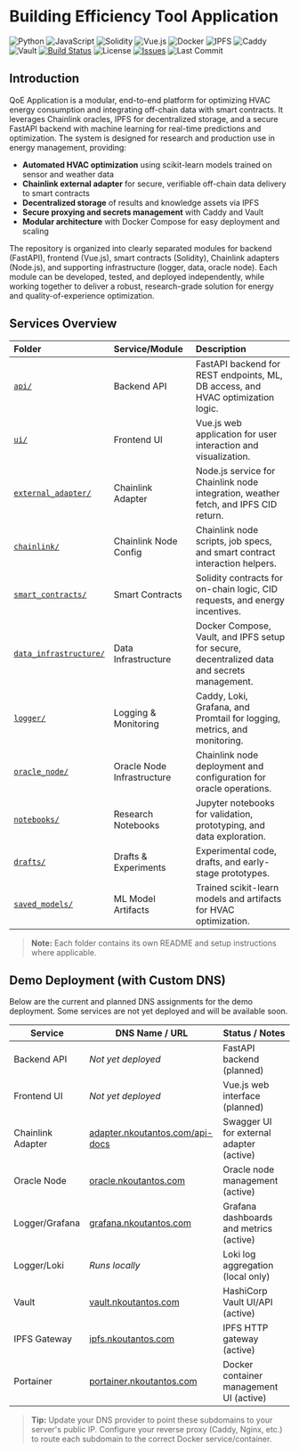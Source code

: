 # Building Efficiency Tool Application

![Python](https://img.shields.io/badge/python-3.10%2B-blue?logo=python) ![JavaScript](https://img.shields.io/badge/javascript-ES2021-yellow?logo=javascript) ![Solidity](https://img.shields.io/badge/solidity-%5E0.8.20-black?logo=solidity) ![Vue.js](https://img.shields.io/badge/vue-3.x-brightgreen?logo=vue.js) ![Docker](https://img.shields.io/badge/docker-ready-blue?logo=docker) ![IPFS](https://img.shields.io/badge/IPFS-enabled-blueviolet?logo=ipfs) ![Caddy](https://img.shields.io/badge/Caddy-proxy-green?logo=caddy) ![Vault](https://img.shields.io/badge/Vault-secrets-yellow?logo=hashicorp) [![Build Status](https://github.com/nikolaoskoutantos/QOE-Application-Chainlink-DKG-intergration/actions/workflows/ci.yml/badge.svg)](https://github.com/nikolaoskoutantos/QOE-Application-Chainlink-DKG-intergration/actions/workflows/ci.yml) ![License](https://img.shields.io/github/license/nikolaoskoutantos/QOE-Application-Chainlink-DKG-intergration) [![Issues](https://img.shields.io/github/issues/nikolaoskoutantos/QOE-Application-Chainlink-DKG-intergration)](https://github.com/nikolaoskoutantos/QOE-Application-Chainlink-DKG-intergration/issues) ![Last Commit](https://img.shields.io/github/last-commit/nikolaoskoutantos/QOE-Application-Chainlink-DKG-intergration)

## Introduction

QoE Application is a modular, end-to-end platform for optimizing HVAC energy consumption and integrating off-chain data with smart contracts. It leverages Chainlink oracles, IPFS for decentralized storage, and a secure FastAPI backend with machine learning for real-time predictions and optimization. The system is designed for research and production use in energy management, providing:

- **Automated HVAC optimization** using scikit-learn models trained on sensor and weather data
- **Chainlink external adapter** for secure, verifiable off-chain data delivery to smart contracts
- **Decentralized storage** of results and knowledge assets via IPFS
- **Secure proxying and secrets management** with Caddy and Vault
- **Modular architecture** with Docker Compose for easy deployment and scaling

The repository is organized into clearly separated modules for backend (FastAPI), frontend (Vue.js), smart contracts (Solidity), Chainlink adapters (Node.js), and supporting infrastructure (logger, data, oracle node). Each module can be developed, tested, and deployed independently, while working together to deliver a robust, research-grade solution for energy and quality-of-experience optimization.

## Services Overview

| Folder                                          | Service/Module             | Description                                                                                  |
| :---------------------------------------------- | :------------------------- | :------------------------------------------------------------------------------------------- |
| [`api/`](./api/)                                 | Backend API                | FastAPI backend for REST endpoints, ML, DB access, and HVAC optimization logic.              |
| [`ui/`](./ui/)                                   | Frontend UI                | Vue.js web application for user interaction and visualization.                               |
| [`external_adapter/`](./external_adapter/)       | Chainlink Adapter          | Node.js service for Chainlink node integration, weather fetch, and IPFS CID return.          |
| [`chainlink/`](./chainlink/)                     | Chainlink Node Config      | Chainlink node scripts, job specs, and smart contract interaction helpers.                   |
| [`smart_contracts/`](./smart_contracts/)         | Smart Contracts            | Solidity contracts for on-chain logic, CID requests, and energy incentives.                  |
| [`data_infrastructure/`](./data_infrastructure/) | Data Infrastructure        | Docker Compose, Vault, and IPFS setup for secure, decentralized data and secrets management. |
| [`logger/`](./logger/)                           | Logging & Monitoring       | Caddy, Loki, Grafana, and Promtail for logging, metrics, and monitoring.                     |
| [`oracle_node/`](./oracle_node/)                 | Oracle Node Infrastructure | Chainlink node deployment and configuration for oracle operations.                           |
| [`notebooks/`](./notebooks/)                     | Research Notebooks         | Jupyter notebooks for validation, prototyping, and data exploration.                         |
| [`drafts/`](./drafts/)                           | Drafts & Experiments       | Experimental code, drafts, and early-stage prototypes.                                       |
| [`saved_models/`](./api/saved_models/)           | ML Model Artifacts         | Trained scikit-learn models and artifacts for HVAC optimization.                             |

> **Note:** Each folder contains its own README and setup instructions where applicable.

## Demo Deployment (with Custom DNS)

Below are the current and planned DNS assignments for the demo deployment. Some services are not yet deployed and will be available soon.

| Service           | DNS Name / URL                                                          | Status / Notes                           |
| ----------------- | ----------------------------------------------------------------------- | ---------------------------------------- |
| Backend API       | _Not yet deployed_                                                    | FastAPI backend (planned)                |
| Frontend UI       | _Not yet deployed_                                                    | Vue.js web interface (planned)           |
| Chainlink Adapter | [adapter.nkoutantos.com/api-docs](https://adapter.nkoutantos.com/api-docs) | Swagger UI for external adapter (active) |
| Oracle Node       | [oracle.nkoutantos.com](https://oracle.nkoutantos.com)                     | Oracle node management (active)          |
| Logger/Grafana    | [grafana.nkoutantos.com](https://grafana.nkoutantos.com)                   | Grafana dashboards and metrics (active)  |
| Logger/Loki       | _Runs locally_                                                        | Loki log aggregation (local only)        |
| Vault             | [vault.nkoutantos.com](https://vault.nkoutantos.com)                       | HashiCorp Vault UI/API (active)          |
| IPFS Gateway      | [ipfs.nkoutantos.com](https://ipfs.nkoutantos.com)                         | IPFS HTTP gateway (active)               |
| Portainer         | [portainer.nkoutantos.com](https://portainer.nkoutantos.com)               | Docker container management UI (active)  |

> **Tip:** Update your DNS provider to point these subdomains to your server's public IP. Configure your reverse proxy (Caddy, Nginx, etc.) to route each subdomain to the correct Docker service/container.
